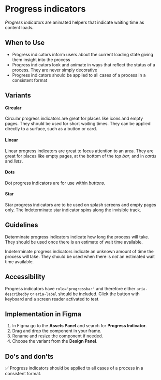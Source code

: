 # Progress indicators

_Progress indicators_ are animated helpers that indicate waiting time as content loads.

## When to Use

- Progress indicators inform users about the current loading state giving them insight into the process
- Progress indicators look and animate in ways that reflect the status of a process. They are never simply decorative
- Progress indicators should be applied to all cases of a process in a consistent format

## Variants

#### Circular

Circular progress indicators are great for places like icons and empty pages. They should be used for short waiting times. They can be applied directly to a surface, such as a button or card.

#### Linear

Linear progress indicators are great to focus attention to an area. They are great for places like empty pages, at the bottom of the _top bar_, and in _cards_ and _lists_.

#### Dots

Dot progress indicators are for use within _buttons_.

#### Star

Star progress indicators are to be used on splash screens and empty pages only. The Indeterminate star indicator spins along the invisible track.

## Guidelines

Determinate progress indicators indicate how long the process will take. They should be used once there is an estimate of wait time available.

Indeterminate progress indicators indicate an unknown amount of time the process will take. They should be used when there is _not_ an estimated wait time available.

## Accessibility

Progress indicators have ``role="progressbar"`` and therefore either ``aria-describedby`` or ``aria-label`` should be included. Click the button with keyboard and a screen reader activated to test.

## Implementation in Figma

1. In Figma go to the **Assets Panel** and search for **Progress Indicator**.
2. Drag and drop the component in your frame.
3. Rename and resize the component if needed.
4. Choose the variant from the **Design Panel**.

## Do's and don'ts

✅  Progress indicators should be applied to all cases of a process in a consistent format.